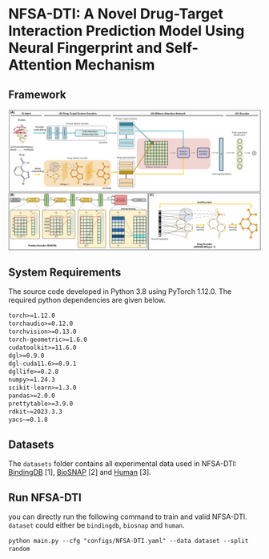 # NFSA-DTI: A Novel Drug-Target Interaction Prediction Model Using Neural Fingerprint and Self-Attention Mechanism 






## Framework
![DrugBAN](image/NFSA-DTI.jpg)
## System Requirements
The source code developed in Python 3.8 using PyTorch 1.12.0. The required python dependencies are given below. 

```
torch>=1.12.0
torchaudio>=0.12.0
torchvision>=0.13.0
torch-geometric>=1.6.0
cudatoolkit>=11.6.0
dgl>=0.9.0
dgl-cuda11.6>=0.9.1
dgllife>=0.2.8
numpy>=1.24.3
scikit-learn>=1.3.0
pandas>=2.0.0
prettytable>=3.9.0
rdkit~=2023.3.3
yacs~=0.1.8
```



## Datasets
The `datasets` folder contains all experimental data used in NFSA-DTI: [BindingDB](https://www.bindingdb.org/bind/index.jsp) [1], [BioSNAP](https://github.com/kexinhuang12345/MolTrans) [2] and [Human](https://github.com/lifanchen-simm/transformerCPI) [3]. 





## Run NFSA-DTI


 you can directly run the following command to train and valid NFSA-DTI. `dataset` could either be `bindingdb`, `biosnap` and `human`. 
```
python main.py --cfg "configs/NFSA-DTI.yaml" --data dataset --split random
```








